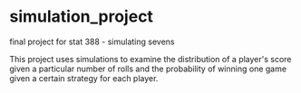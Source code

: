 # simulation_project
final project for stat 388 - simulating sevens 

This project uses simulations to examine the distribution of a player's score given a particular number of rolls and the probability of winning one game given a certain strategy for each player. 
